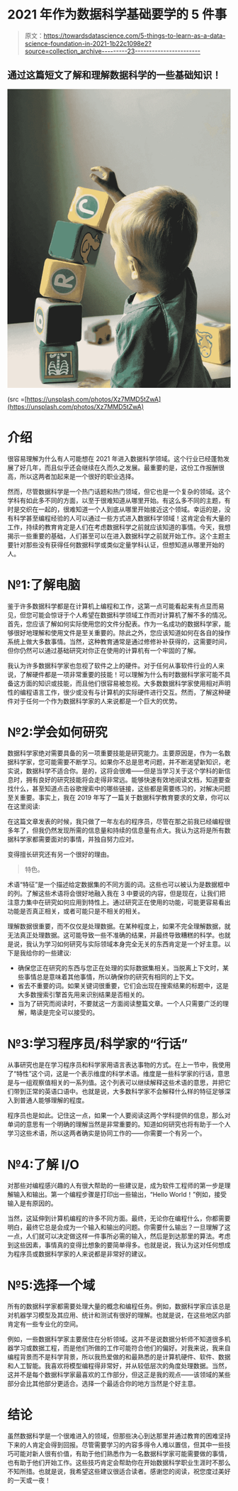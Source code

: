# 2021 年作为数据科学基础要学的 5 件事

> 原文：<https://towardsdatascience.com/5-things-to-learn-as-a-data-science-foundation-in-2021-1b22c1098e2?source=collection_archive---------23----------------------->

## 通过这篇短文了解和理解数据科学的一些基础知识！

![](img/23ddf13de3cba252db959860cb25ba11.png)

(src =[https://unsplash.com/photos/Xz7MMD5tZwA](https://unsplash.com/photos/Xz7MMD5tZwA)

# 介绍

很容易理解为什么有人可能想在 2021 年进入数据科学领域。这个行业已经蓬勃发展了好几年，而且似乎还会继续在久而久之发展。最重要的是，这份工作报酬很高，所以这两者加起来是一个很好的职业选择。

然而，尽管数据科学是一个热门话题和热门领域，但它也是一个复杂的领域。这个学科有如此多不同的方面，以至于很难知道从哪里开始。有这么多不同的主题，有时是交织在一起的，很难知道一个人到底从哪里开始接近这个领域。幸运的是，没有科学甚至编程经验的人可以通过一些方式进入数据科学领域！这肯定会有大量的工作，持续的教育肯定是人们在考虑数据科学之前就应该知道的事情。今天，我想揭示一些重要的基础，人们甚至可以在进入数据科学之前就开始工作。这个主题主要针对那些没有获得任何数据科学或类似定量学科认证，但想知道从哪里开始的人。

# №1:了解电脑

鉴于许多数据科学都是在计算机上编程和工作，这第一点可能看起来有点显而易见，但您可能会惊讶于个人希望在数据科学领域工作而对计算机了解不多的情况。首先，您应该了解如何实际使用您的文件分配表。作为一名成功的数据科学家，能够很好地理解和使用文件是至关重要的。除此之外，您应该知道如何在各自的操作系统上做大多数事情。当然，这种教育通常是通过修修补补获得的，这需要时间，但你仍然可以通过基础研究对你正在使用的计算机有一个牢固的了解。

我认为许多数据科学家也忽视了软件之上的硬件。对于任何从事软件行业的人来说，了解硬件都是一项非常重要的技能！可以理解为什么有时数据科学家可能不具备这方面的知识或技能，而且他们很容易被忽视。大多数数据科学家使用相对声明性的编程语言工作，很少或没有与计算机的实际硬件进行交互。然而，了解这种硬件对于任何一个作为数据科学家的人来说都是一个巨大的优势。

# №2:学会如何研究

数据科学家绝对需要具备的另一项重要技能是研究能力。主要原因是，作为一名数据科学家，您可能需要不断学习。如果你不总是思考问题，并不断渴望新知识，老实说，数据科学不适合你。是的，这将会很难——但是当学习关于这个学科的新信息时，拥有良好的研究技能将会走得非常远。能够快速有效地阅读文档，知道要查找什么，甚至知道点击谷歌搜索中的哪些链接，这些都是需要练习的，对解决问题至关重要。事实上，我在 2019 年写了一篇关于数据科学教育要求的文章，你可以在这里阅读:

</the-education-shock-of-data-science-6fb2eddf6fa>  

在这篇文章发表的时候，我只做了一年左右的程序员，尽管在那之前我已经编程很多年了，但我仍然发现所需的信息量和持续的信息量有点大。我认为这将是所有数据科学家都需要面对的事情，并独自努力应对。

变得擅长研究还有另一个很好的理由。

> 特色。

术语“特征”是一个描述给定数据集的不同方面的词。这些也可以被认为是数据框中的列。了解这些术语将会很好地融入我在 3 中要说的内容，但是现在，让我们把注意力集中在研究如何应用到特性上。通过研究正在使用的功能，可能更容易看出功能是否真正相关，或者可能只是不相关的相关。

理解数据很重要，而不仅仅是处理数据。在某种程度上，如果不完全理解数据，就无法真正处理数据。这可能导致一些不准确的结果，并最终导致糟糕的科学。也就是说，我认为学习如何研究与实际领域本身完全无关的东西肯定是一个好主意。以下是我给你的一些建议:

*   确保您正在研究的东西与您正在处理的实际数据集相关。当脱离上下文时，某些事情总是意味着其他事情，所以确保你的研究有相同的上下文。
*   省去不重要的词。如果关键词很重要，它们会出现在搜索结果的标题中，这是大多数搜索引擎首先用来识别结果是否相关的。
*   当为了研究而阅读时，不要就这一方面阅读整篇文章。一个人只需要广泛的理解，略读是完全可以接受的。

# №3:学习程序员/科学家的“行话”

从事研究也是在学习程序员和科学家用语言表达事物的方式。在上一节中，我使用了“特性”这个词，这是一个表示维度的科学术语。维度是一些科学家的行话，意思是与一组观察值相关的一系列值。这个列表可以继续解释这些术语的意思，并把它们带到正常的英语口语中。也就是说，大多数科学家不会解释什么样的特征足够深入到普通人能够理解的程度。

程序员也是如此。记住这一点，如果一个人要阅读这两个学科提供的信息，那么对单词的意思有一个明确的理解当然是非常重要的。知道如何研究也将有助于一个人学习这些术语，所以这两者确实是协同工作的——你需要一个有另一个。

# №4:了解 I/O

对那些对编程感兴趣的人有很大帮助的一些建议是，成为软件工程师的第一步是理解输入和输出。第一个编程步骤是打印出一些输出，“Hello World！”例如，接受输入是有原因的。

当然，这延伸到计算机编程的许多不同方面。最终，无论你在编程什么，你都需要明白，最终它总是会成为一个输入和输出的问题。你需要什么输出？一旦理解了这一点，人们就可以决定做这样一件事所必需的输入，然后是到达那里的算法。考虑到这些因素，事情真的变得比想象的要简单得多。也就是说，我认为这对任何想成为程序员或数据科学家的人来说都是非常好的建议。

# №5:选择一个域

所有的数据科学家都需要处理大量的概念和编程任务。例如，数据科学家应该总是对机器学习模型及其应用、统计和测试有很好的理解。也就是说，在这些地区内部肯定有一些专业化的空间。

例如，一些数据科学家主要居住在分析领域。这并不是说数据分析师不知道很多机器学习或数据工程，而是他们所做的工作可能符合他们的偏好。对我来说，我来自编程背景而不是科学背景，所以我热爱做的和最熟悉的是计算机硬件、软件、数据和人工智能。我喜欢将模型编程得非常好，并从较低层次的角度处理数据。当然，这并不是每个数据科学家最喜欢的工作部分，但这正是我的观点——该领域的某些部分会比其他部分更适合。选择一个最适合你的地方当然是个好主意。

# 结论

虽然数据科学是一个很难进入的领域，但那些决心到达那里并通过教育的困难坚持下来的人肯定会得到回报。尽管需要学习的内容多得令人难以置信，但其中一些技巧可能对新人很有价值，有助于他们熟悉作为一名数据科学家可能需要做的事情，也有助于他们开始工作。这些技巧肯定会帮助你在开始数据科学职业生涯时不那么不知所措。也就是说，我希望这些建议很适合读者。感谢您的阅读，祝您度过美好的一天或一夜！